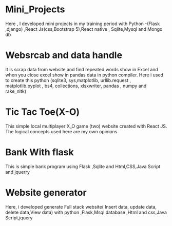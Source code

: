 # Mini_Projects
Here , I developed mini projects in my training period with Python -(Flask ,django) ,React Js(css,Bootstrap 5),React native , Sqlite,Mysql and Mongo db

# Websrcab and data handle
It is scrap data from website and find repeated words show in Excel  and when you close excel show in pandas data in python compiler.
Here i used to create this python (sqlite3, sys,matplotlib, urllib.request , matplotlib.pyplot , bs4, collections, xlsxwriter, pandas , numpy and rake_nltk)
 
# Tic Tac Toe(X-O)
This simple local multiplayer X_O game (two)  website created with React JS.
The logical concepts used here are my own opinions
# Bank With flask 
This is simple bank program using Flask ,Sqlite and Html,CSS,Java Script and jquerry

# Website generator  
Here, i developed  generate Full stack website( Insert  data, update data, delete data,View data) with python ,Flask,Msql database ,Html and css,Java Script,jquery
